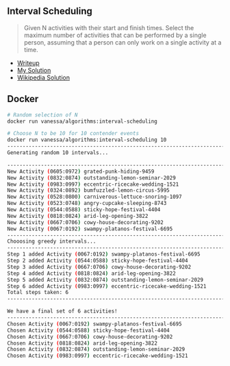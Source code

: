 ## Interval Scheduling

> Given N activities with their start and finish times. Select the maximum number of activities that can be performed by a single person, assuming that a person can only work on a single activity at a time.

 - [Writeup](https://vsoch.github.io/2018/interval-scheduling/)
 - [My Solution](main.py)
 - [Wikipedia Solution](https://en.wikipedia.org/wiki/Interval_scheduling)


## Docker

```bash
# Random selection of N
docker run vanessa/algorithms:interval-scheduling

# Choose N to be 10 for 10 contender events
docker run vanessa/algorithms:interval-scheduling 10
------------------------------------------------------------------------------
Generating random 10 intervals...

------------------------------------------------------------------------------
New Activity (0605:0972) grated-punk-hiding-9459
New Activity (0832:0874) outstanding-lemon-seminar-2029
New Activity (0983:0997) eccentric-ricecake-wedding-1521
New Activity (0324:0892) bumfuzzled-lemon-circus-5995
New Activity (0528:0800) carniverous-lettuce-snoring-1097
New Activity (0523:0748) angry-cupcake-sleeping-8743
New Activity (0544:0588) sticky-hope-festival-4404
New Activity (0818:0824) arid-leg-opening-3822
New Activity (0667:0706) cowy-house-decorating-9202
New Activity (0067:0192) swampy-platanos-festival-6695
------------------------------------------------------------------------------
Chooosing greedy intervals...
------------------------------------------------------------------------------
Step 1 added Activity (0067:0192) swampy-platanos-festival-6695
Step 2 added Activity (0544:0588) sticky-hope-festival-4404
Step 3 added Activity (0667:0706) cowy-house-decorating-9202
Step 4 added Activity (0818:0824) arid-leg-opening-3822
Step 5 added Activity (0832:0874) outstanding-lemon-seminar-2029
Step 6 added Activity (0983:0997) eccentric-ricecake-wedding-1521
Total steps taken: 6
------------------------------------------------------------------------------

We have a final set of 6 activities!
------------------------------------------------------------------------------
Chosen Activity (0067:0192) swampy-platanos-festival-6695
Chosen Activity (0544:0588) sticky-hope-festival-4404
Chosen Activity (0667:0706) cowy-house-decorating-9202
Chosen Activity (0818:0824) arid-leg-opening-3822
Chosen Activity (0832:0874) outstanding-lemon-seminar-2029
Chosen Activity (0983:0997) eccentric-ricecake-wedding-1521
```

